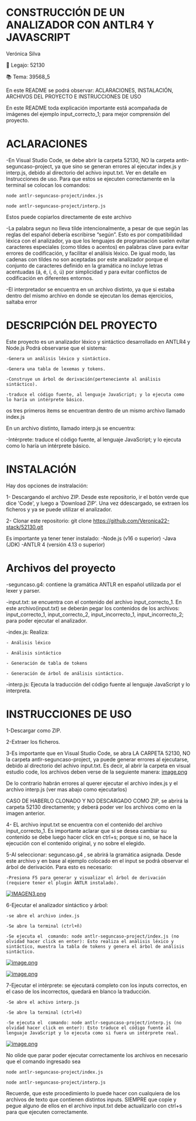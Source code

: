 # CONSTRUCCIÓN DE UN ANALIZADOR CON ANTLR4 Y JAVASCRIPT
Verónica Silva

📌 Legajo: 52130

📚 Tema: 39568_5

En este README se podrá observar: ACLARACIONES, INSTALACIÓN, ARCHIVOS DEL PROYECTO E INSTRUCCIONES DE USO

En este README toda explicación importante está acompañada de imágenes del ejemplo input_correcto_1; para mejor comprensión del proyecto.

# ACLARACIONES

-En Visual Studio Code, se debe abrir la carpeta 52130, NO la carpeta antlr-seguncaso-project, ya que sino se generan errores al ejecutar index.js y interp.js, debido al directorio del achivo input.txt. Ver en detalle en Instrucciones de uso.
Para que estos se ejecuten correctamente en la terminal se colocan los comandos:

 	node antlr-seguncaso-project/index.js

	node antlr-seguncaso-project/interp.js

Estos puede copiarlos directamente de este archivo

-La palabra  segun no lleva tilde intencionalmente, a pesar de que según las reglas del español debería escribirse “según”. Esto es por compatibilidad léxica con el analizador, ya que los lenguajes de programación suelen evitar caracteres especiales (como tildes o acentos) en palabras clave para evitar errores de codificación, y facilitar el análisis léxico. De igual modo, las cadenas con tildes no son aceptadas por este analizador porque el conjunto de caracteres definido en la gramática no incluye letras acentuadas (á, é, í, ó, ú) por simplicidad y para evitar conflictos de codificación en diferentes entornos.

-El interpretador se encuentra en un archivo distinto, ya que si estaba dentro del mismo archivo en donde se ejecutan los demas ejercicios, saltaba error

# DESCRIPCIÓN DEL PROYECTO
Este proyecto es un analizador léxico y sintáctico desarrollado en ANTLR4 y Node.js
Podrá observarse que el sistema:

	-Genera un análisis léxico y sintáctico.

	-Genera una tabla de lexemas y tokens.

	-Construye un árbol de derivación(perteneciente al análisis sintáctico).
 
 	-traduce el código fuente, al lenguaje JavaScript; y lo ejecuta como lo haría un intérprete básico.

os tres primeros items se encuentran dentro de un mismo archivo llamado index.js

En un archivo distinto, llamado interp.js se encuentra:

-Intérprete: traduce el código fuente, al lenguaje JavaScript; y lo ejecuta como lo haría un intérprete básico.


# INSTALACIÓN
Hay dos opciones de instralación:

1- Descargando el archivo ZIP. Desde este repositorio, ir el botón verde que dice 'Code', y luego a 'Download ZIP'.
Una vez ddescargado, se extraen los ficheros y ya se puede utilizar el analizador.

2- Clonar este repositorio: git clone https://github.com/Veronica22-stack/52130.git

Es importante ya tener tener instalado:
-Node.js (v16 o superior)
-Java (JDK)
-ANTLR 4 (versión 4.13 o superior)

# Archivos del proyecto
-seguncaso.g4: contiene la gramática ANTLR en español utilizada por el lexer y parser.

-input.txt: se encuentra con el contenido del archivo input_correcto_1. En este archivo(input.txt) se deberán pegar los contenidos de los archivos: input_correcto_1, input_correcto_2, input_incorrecto_1, input_incorrecto_2; para poder ejecutar el analizador.

-index.js: Realiza:

	- Análisis léxico
 
	- Análisis sintáctico
 
	- Generación de tabla de tokens
 
	- Generación de árbol de análisis sintáctico. 
 
 -interp.js: Ejecuta la traducción del código fuente al lenguaje JavaScript y lo interpreta.
 
# INSTRUCCIONES DE USO

1-Descargar como ZIP.

2-Extraer los ficheros.

3-Es importante que en Visual Studio Code, se abra LA CARPETA 52130, NO la carpeta antlr-seguncaso-project, ya puede generar errores al ejecutarse, debido al directorio del achivo input.txt. Es decir, al abrir la carpeta en visual estudio code, los archivos deben verse de la seguiente manera:
[image.png](https://postimg.cc/qzjT0z9K)

De lo contrario habrán errores al querer ejecutar el archivo index.js y el archivo interp.js (ver mas abajo como ejecutarlos)

CASO DE HABERLO CLONADO Y NO DESCARGADO COMO ZIP, se abrirá la carpeta 52130 directamente; y deberá poder ver los archivos como en la imagen anterior.

4- EL archivo input.txt se encuentra con el contenido del archivo input_correcto_1. Es importante aclarar que si se desea cambiar su contenido se debe luego hacer click en ctrl+s; porque si no, se hace la ejecución con el contenido original, y no sobre el elegido.

5-Al seleccionar: seguncaso.g4 , se abrirá la gramática asignada.
Desde este archivo y en base al ejemplo colocado en el input se podrá observar el árbol de derivación. Para esto es necesario:
	
 	-Presiona F5 para generar y visualizar el árbol de derivación (requiere tener el plugin ANTLR instalado).
 [![IMAGEN3.png](https://i.postimg.cc/133b4084/IMAGEN3.png)](https://postimg.cc/2Vg0KZFf)
 
6-Ejecutar el analizador sintáctico y árbol: 
	
 	-se abre el archivo index.js
 	
  	-Se abre la terminal (ctrl+ñ)
  	
   	-Se ejecuta el  comando: node antlr-seguncaso-project/index.js (no olvidad hacer click en enter): Esto realiza el análisis léxico y sintáctico, muestra la tabla de tokens y genera el árbol de análisis sintáctico.
   
[![image.png](https://i.postimg.cc/66DT5q7f/image.png)](https://postimg.cc/QVJjfXJF)

[![image.png](https://i.postimg.cc/QMBRt8Kc/image.png)](https://postimg.cc/qtTmDdL7)
 
7-Ejecutar el intérprete: se ejecutará completo con los inputs correctos, en  el caso de los incorrectos, quedará en blanco la traducción.
	
 	-Se abre el achivo interp.js
 	
  	-Se abre la terminal (ctrl+ñ)
  	
   	-Se ejecuta el  comando: node antlr-seguncaso-project/interp.js (no olvidad hacer click en enter): Esto traduce el código fuente al lenguaje JavaScript y lo ejecuta como si fuera un intérprete real.

[![image.png](https://i.postimg.cc/P5nLKJT5/image.png)](https://postimg.cc/MvtKpWnC)

No olide que parar poder ejecutar correctamente los archivos en necesario que el comando ingresado sea
	
 	node antlr-seguncaso-project/index.js

	node antlr-seguncaso-project/interp.js

Recuerde, que este procedimiento lo puede hacer con cualquiera de los archivos de texto que contienen distintos inputs. SIEMPRE que copie y pegue alguno de ellos en el archivo input.txt debe actualizarlo con ctrl+s para que ejecuten correctamente.

